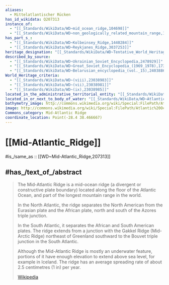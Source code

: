 ```yaml
---
aliases:
  - Mittelatlantischer Rücken
has_id_wikidata: Q207313
instance_of:
  - "[[_Standards/WikiData/WD~mid_ocean_ridge,104698]]"
  - "[[_Standards/WikiData/WD~non_geologically_related_mountain_range,1437459]]"
has_part_s_:
  - "[[_Standards/WikiData/WD~Kolbeinsey_Ridge,1440284]]"
  - "[[_Standards/WikiData/WD~Reykjanes_Ridge,3037253]]"
heritage_designation: "[[_Standards/WikiData/WD~Tentative_World_Heritage_Site,1459900]]"
described_by_source:
  - "[[_Standards/WikiData/WD~Ukrainian_Soviet_Encyclopedia,2478929]]"
  - "[[_Standards/WikiData/WD~Great_Soviet_Encyclopedia_(1969_1978),17378135]]"
  - "[[_Standards/WikiData/WD~Belarusian_encyclopedia_(vol._15),24038862]]"
World_Heritage_criteria:
  - "[[_Standards/WikiData/WD~(viii),23038983]]"
  - "[[_Standards/WikiData/WD~(vii),23038981]]"
  - "[[_Standards/WikiData/WD~(ix),23038985]]"
located_in_the_administrative_territorial_entity: "[[_Standards/WikiData/WD~international_waters,25855]]"
located_in_or_next_to_body_of_water: "[[_Standards/WikiData/WD~Atlantic_Ocean,97]]"
bathymetry_image: http://commons.wikimedia.org/wiki/Special:FilePath/Atlantic%20bathymetry.jpg
image: http://commons.wikimedia.org/wiki/Special:FilePath/Atlantic%20Oceanic-Crust.jpg
Commons_category: Mid-Atlantic Ridge
coordinate_location: Point(-28.4 38.466667)
---
```


# [[Mid-Atlantic_Ridge]] 

#is_/same_as :: [[WD~Mid-Atlantic_Ridge,207313]] 

## #has_/text_of_/abstract 

> The Mid-Atlantic Ridge is a mid-ocean ridge (a divergent or constructive plate boundary) 
> located along the floor of the Atlantic Ocean, 
> and part of the longest mountain range in the world. 
> 
> In the North Atlantic, the ridge separates the North American from the Eurasian plate 
> and the African plate, north and south of the Azores triple junction. 
> 
> In the South Atlantic, it separates the African and South American plates. 
> The ridge extends from a junction with the Gakkel Ridge (Mid-Arctic Ridge) 
> northeast of Greenland southward to the Bouvet triple junction in the South Atlantic. 
> 
> Although the Mid-Atlantic Ridge is mostly an underwater feature, 
> portions of it have enough elevation to extend above sea level, for example in Iceland. 
> The ridge has an average spreading rate of about 2.5 centimetres (1 in) per year.
>
> [Wikipedia](https://en.wikipedia.org/wiki/Mid-Atlantic%20Ridge) 

